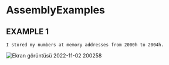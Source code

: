 # AssemblyExamples

## EXAMPLE 1
    
    I stored my numbers at memory addresses from 2000h to 2004h.
![Ekran görüntüsü 2022-11-02 200258](https://user-images.githubusercontent.com/83172478/200191320-13d334fe-56b3-4ed1-8627-54e58431472b.png)
